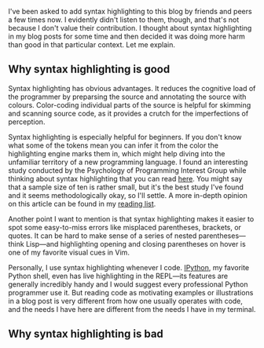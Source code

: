 I've been asked to add syntax highlighting to this blog by friends and peers a few
times now. I evidently didn't listen to them, though, and that's not because I
don't value their contribution. I thought about syntax highlighting in my blog posts
for some time and then decided it was doing more harm than good in that particular
context. Let me explain.

## Why syntax highlighting is good

Syntax highlighting has obvious advantages. It reduces the cognitive load of the
programmer by preparsing the source and annotating the source with colours.
Color-coding individual parts of the source is helpful for skimming and scanning
source code, as it provides a crutch for the imperfections of perception.

Syntax highlighting is especially helpful for beginners. If you don't know what
some of the tokens mean you can infer it from the color the highlighting engine
marks them in, which might help diving into the unfamiliar territory of a new
programming language. I found an interesting study conducted by the Psychology
of Programming Interest Group while thinking about syntax highlighting that
you can read [here](http://www.ppig.org/sites/default/files/2015-PPIG-26th-Sarkar.pdf).
You might say that a sample size of ten is rather small, but it's the best study
I've found and it seems methodologically okay, so I'll settle. A more in-depth
opinion on this article can be found in my [reading list](https://github.com/hellerve/ptolemy).

Another point I want to mention is that syntax highlighting makes it easier
to spot some easy-to-miss errors like misplaced parentheses, brackets, or quotes.
It can be hard to make sense of a series of nested parentheses—think Lisp—and
highlighting opening and closing parentheses on hover is one of my favorite visual
cues in Vim.

Personally, I use syntax highlighting whenever I code. [IPython](http://ipython.org/),
my favorite Python shell, even has live highlighting in the REPL—its features are
generally incredibly handy and I would suggest every professional Python programmer
use it. But reading code as motivating examples or illustrations in a blog post
is very different from how one usually operates with code, and the needs I have
here are different from the needs I have in my terminal.

## Why syntax highlighting is bad
